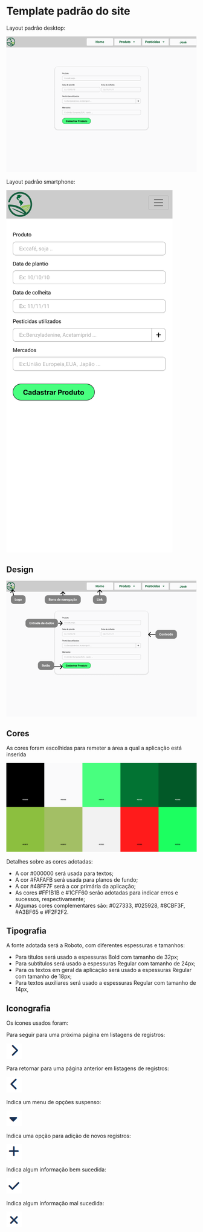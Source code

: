 # Template padrão do site

Layout padrão desktop:

![Layout padrão desktop](img/LayoutPadraoDesktop.png)

Layout padrão smartphone:

![Layout padrão desktop](img/LayoutPadraoSmartphone.png)


## Design

![Design](img/Design.png)


## Cores

As cores foram escolhidas para remeter a área a qual a aplicação está inserida

![Paleta de cores](img/paleta-de-cores.png)

Detalhes sobre as cores adotadas:
- A cor #000000 será usada para textos;
- A cor #FAFAFB será usada para planos de fundo;
- A cor #48FF7F será a cor primária da aplicação;
- As cores #FF1B1B e #1CFF60 serão adotadas para indicar erros e sucessos, respectivamente;
- Algumas cores complementares são: #027333, #025928, #8CBF3F, #A3BF65 e #F2F2F2.


## Tipografia

A fonte adotada será a Roboto, com diferentes espessuras e tamanhos:
- Para títulos será usado a espessuras Bold com tamanho de 32px;
- Para subtítulos será usado a espessuras Regular com tamanho de 24px;
- Para os textos em geral da aplicação será usado a espessuras Regular com tamanho de 18px;
- Para textos auxiliares será usado a espessuras Regular com tamanho de 14px,


## Iconografia

Os ícones usados foram:

Para seguir para uma próxima página em listagens de registros:

![chevron rigth](img/chevron-rigth.png)

Para retornar para uma página anterior em listagens de registros:

![chevron left](img/chevron-left.png)

Indica um menu de opções suspenso:

![caret down](img/caret-down.png)

Indica uma opção para adição de novos registros:

![plus](img/plus.png)

Indica algum informação bem sucedida:

![check](img/check.png)

Indica algum informação mal sucedida:

![xmark](img/xmark.png)

